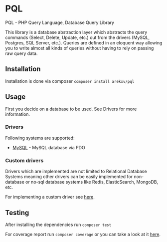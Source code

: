 # PQL

PQL - PHP Query Language, Database Query Library

This library is a database abstraction layer which abstracts the query commands (Select, Delete, Update, etc.) out from the
drivers (MySQL, Postgres, SQL Server, etc.). Queries are defined in an eloquent way allowing you to
write almost all kinds of queries without having to rely on passing raw query data.

## Installation

Installation is done via composer `composer install arekxv/pql`

## Usage

First you decide on a database to be used. See Drivers for more information.

### Drivers

Following systems are supported:

* [MySQL](drivers/mysql.md) - MySQL database via PDO

### Custom drivers

Drivers which are implemented are not limited to Relational Database Systems meaning other drivers
can be easily implemented for non-database or no-sql database systems like Redis, ElasticSearch, MongoDB, etc.

For implementing a custom driver see [here](custom-drivers.md).

## Testing

After installing the dependencies run `composer test`

For coverage report run `composer coverage` or you can take a look at it [here](https://scrutinizer-ci.com/g/ArekX/PQL/?branch=master).